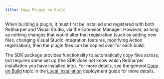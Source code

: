 ```yaml
---
title: Copy Plugin on Build
---
```


When building a plugin, it must first be installed and registered with both ReSharper and Visual Studio, via the Extension Manager. However, as long as nothing changes that would alter that registration (such as adding new files, changing Visual Studio integration features, modifying Action registration), then the plugin files can be copied over for each build.

The SDK package provides functionality to automatically copy files across, but requires some set up (the SDK does not know which ReSharper installation you have installed into). For more details, see the general [Copy on Build](/Extensions/Deployment/LocalInstallation/CopyOnBuild.md) topic in the [Local Installation](/Extensions/Deployment/LocalInstallation.md) deployment guide for more details.
